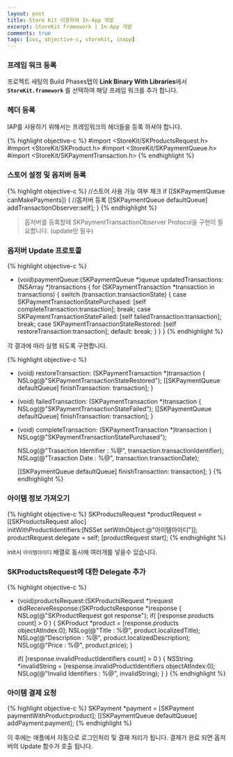 ```yaml
---
layout: post
title: Store Kit 이용하여 In-App 개발
excerpt: StoreKit Framework | In-App 개발
comments: true
tags: [ios, objective-c, storeKit, inapp]
---
```


### 프레임 워크 등록

프로젝트 세팅의 Build Phases탭의 **Link Binary With Libraries**에서 **`StoreKit.framework`** 를 선택하여 해당 프레임 워크를 추가 합니다.

### 헤더 등록

IAP를 사용하기 위해서는 프레임워크의 헤더들을 등록 하셔야 합니다.

{% highlight objective-c %}
#import <StoreKit/SKProductsRequest.h>
#import <StoreKit/SKProduct.h>
#import <StoreKit/SKPaymentQueue.h>
#import <StoreKit/SKPaymentTransaction.h>
{% endhighlight %}

### 스토어 설정 및 옵저버 등록

{% highlight objective-c %}
//스토어 사용 가능 여부 체크
if ([SKPaymentQueue canMakePayments]) {
  //옵저버 등록
  [[SKPaymentQueue defaultQueue] addTransactionObserver:self];
}
{% endhighlight %}

> 옵저버를 등록할때 SKPaymentTransactionObserver Protocol을 구현이 필요합니다. (update만 필수)  

### 옵저버 Update 프로토콜

{% highlight objective-c %}
- (void)paymentQueue:(SKPaymentQueue *)queue updatedTransactions:(NSArray *)transactions {
    for (SKPaymentTransaction *transaction in transactions)
    {
        switch (transaction.transactionState)
        {
            case SKPaymentTransactionStatePurchased:
                [self completeTransaction:transaction];
                break;
            case SKPaymentTransactionStateFailed:
                [self failedTransaction:transaction];
                break;
            case SKPaymentTransactionStateRestored:
                [self restoreTransaction:transaction];
            default:
                break;
        }
    }
}
{% endhighlight %}

각 결과에 따라 실행 되도록 구현합니다.

{% highlight objective-c %}
- (void) restoreTransaction: (SKPaymentTransaction *)transaction
{
  NSLog(@"SKPaymentTransactionStateRestored");
  [[SKPaymentQueue defaultQueue] finishTransaction: transaction];
}
- (void) failedTransaction: (SKPaymentTransaction *)transaction
{
  NSLog(@"SKPaymentTransactionStateFailed");
  [[SKPaymentQueue defaultQueue] finishTransaction: transaction];
}
- (void) completeTransaction: (SKPaymentTransaction *)transaction
{
  NSLog(@"SKPaymentTransactionStatePurchased");

  NSLog(@"Trasaction Identifier : %@", transaction.transactionIdentifier);
  NSLog(@"Trasaction Date : %@", transaction.transactionDate);

  [[SKPaymentQueue defaultQueue] finishTransaction: transaction];
}
{% endhighlight %}

### 아이템 정보 가져오기
{% highlight objective-c %}
SKProductsRequest *productRequest = [[SKProductsRequest alloc]  
                        initWithProductIdentifiers:[NSSet setWithObject:@"아이템아이디"]];
productRequest.delegate = self;
[productRequest start];
{% endhighlight %}

init시 `아이템아이디` 배열로 동시에 여러개를 넣을수 있습니다.

### SKProductsRequest에 대한 Delegate 추가  

{% highlight objective-c %}
- (void)productsRequest:(SKProductsRequest *)request didReceiveResponse:(SKProductsResponse *)response {
    NSLog(@"SKProductRequest got response");
    if( [response.products count] > 0 ) {
      SKProduct *product = [response.products objectAtIndex:0];
      NSLog(@"Title : %@", product.localizedTitle);
      NSLog(@"Description : %@", product.localizedDescription);
      NSLog(@"Price : %@", product.price);
    }   

    if( [response.invalidProductIdentifiers count] > 0 ) {
      NSString *invalidString = [response.invalidProductIdentifiers objectAtIndex:0];
      NSLog(@"Invalid Identifiers : %@", invalidString);
    }
}
{% endhighlight %}

### 아이템 결제 요청

{% highlight objective-c %}
SKPayment *payment = [SKPayment paymentWithProduct:product];
[[SKPaymentQueue defaultQueue] addPayment:payment];
{% endhighlight %}

이 후에는 애플에서 자동으로 로그인처리 및 결재 처리가 됩니다. 결제가 완료 되면 옵저버의 Update 함수가 호출 됩니다.
